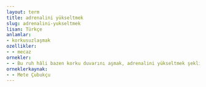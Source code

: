 ```yaml
---
layout: term
title: adrenalini yükseltmek
slug: adrenalini-yukseltmek
lisan: Türkçe
anlamlar:
- korkusuzlaşmak
ozellikler:
- - mecaz
ornekler:
- - Bu ruh hâli bazen korku duvarını aşmak, adrenalini yükseltmek şeklinde kendini gösterir, işin cazibesi de buradan kaynaklanır.
orneklerkaynak:
- - Mete Çubukçu
---
```

